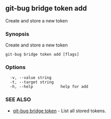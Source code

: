 ## git-bug bridge token add

Create and store a new token

### Synopsis

Create and store a new token

```
git-bug bridge token add [flags]
```

### Options

```
  -v, --value string    
  -t, --target string   
  -h, --help            help for add
```

### SEE ALSO

* [git-bug bridge token](git-bug_bridge_token.md)	 - List all stored tokens.

